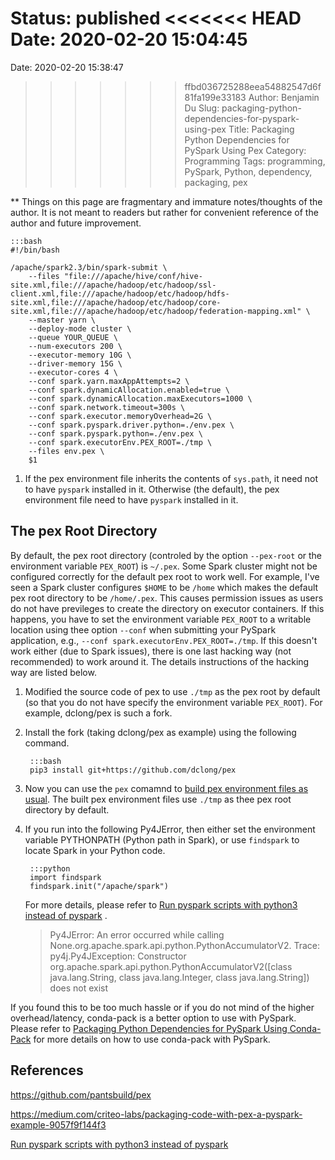 Status: published
<<<<<<< HEAD
Date: 2020-02-20 15:04:45
=======
Date: 2020-02-20 15:38:47
>>>>>>> ffbd036725288eea54882547d6f81fa199e33183
Author: Benjamin Du
Slug: packaging-python-dependencies-for-pyspark-using-pex
Title: Packaging Python Dependencies for PySpark Using Pex
Category: Programming
Tags: programming, PySpark, Python, dependency, packaging, pex

**
Things on this page are fragmentary and immature notes/thoughts of the author.
It is not meant to readers but rather for convenient reference of the author and future improvement.


    :::bash
    #!/bin/bash

    /apache/spark2.3/bin/spark-submit \
        --files "file:///apache/hive/conf/hive-site.xml,file:///apache/hadoop/etc/hadoop/ssl-client.xml,file:///apache/hadoop/etc/hadoop/hdfs-site.xml,file:///apache/hadoop/etc/hadoop/core-site.xml,file:///apache/hadoop/etc/hadoop/federation-mapping.xml" \
        --master yarn \
        --deploy-mode cluster \
        --queue YOUR_QUEUE \
        --num-executors 200 \
        --executor-memory 10G \
        --driver-memory 15G \
        --executor-cores 4 \
        --conf spark.yarn.maxAppAttempts=2 \
        --conf spark.dynamicAllocation.enabled=true \
        --conf spark.dynamicAllocation.maxExecutors=1000 \
        --conf spark.network.timeout=300s \
        --conf spark.executor.memoryOverhead=2G \
        --conf spark.pyspark.driver.python=./env.pex \
        --conf spark.pyspark.python=./env.pex \
        --conf spark.executorEnv.PEX_ROOT=./tmp \
        --files env.pex \
        $1

1. If the pex environment file inherits the contents of `sys.path`,
    it need not to have `pyspark` installed in it. 
    Otherwise (the default), 
    the pex environment file need to have `pyspark` installed in it. 

## The pex Root Directory

By default,
the pex root directory 
(controled by the option `--pex-root` or the environment variable `PEX_ROOT`) 
is `~/.pex`.
Some Spark cluster might not be configured correctly 
for the default pex root to work well.
For example,
I've seen a Spark cluster configures `$HOME` to be `/home`
which makes the default pex root directory to be `/home/.pex`.
This causes permission issues 
as users do not have previleges to create the directory on executor containers.
If this happens, 
you have to set the environment variable `PEX_ROOT` 
to a writable location using thee option `--conf` 
when submitting your PySpark application,
e.g., `--conf spark.executorEnv.PEX_ROOT=./tmp`.
If this doesn't work either (due to Spark issues),
there is one last hacking way (not recommended) to work around it.
The details instructions of the hacking way are listed below.

1. Modified the source code of pex to use `./tmp` 
    as the pex root by default 
    (so that you do not have specify the environment variable `PEX_ROOT`).
    For example,
    dclong/pex is such a fork. 

2. Install the fork (taking dclong/pex as example) using the following command.

        :::bash
        pip3 install git+https://github.com/dclong/pex

3. Now you can use the `pex` comamnd to 
    [build pex environment files as usual](http://www.legendu.net/misc/blog/tips-on-pex/). 
    The built pex environment files use `./tmp` as thee pex root directory by default.

4. If you run into the following Py4JError,
    then either set the environment variable PYTHONPATH (Python path in Spark),
    or use `findspark` to locate Spark in your Python code.

        :::python
        import findspark
        findspark.init("/apache/spark")

    For more details, 
    please refer to 
    [Run pyspark scripts with python3 instead of pyspark](https://hang-hu.github.io/spark/2018/10/31/Run-pyspark-scripts-with-python3-instead-of-pyspark.html)
    .

    > Py4JError: An error occurred while calling None.org.apache.spark.api.python.PythonAccumulatorV2. Trace:
    > py4j.Py4JException: Constructor org.apache.spark.api.python.PythonAccumulatorV2([class java.lang.String, class java.lang.Integer, class java.lang.String]) does not exist


If you found this to be too much hassle
or if you do not mind of the higher overhead/latency,
conda-pack is a better option to use with PySpark.
Please refer to
[Packaging Python Dependencies for PySpark Using Conda-Pack](http://www.legendu.net/misc/blog/packaging-python-dependencies-for-pyspark-using-conda-pack/)
for more details on how to use conda-pack with PySpark.

## References

https://github.com/pantsbuild/pex

https://medium.com/criteo-labs/packaging-code-with-pex-a-pyspark-example-9057f9f144f3

[Run pyspark scripts with python3 instead of pyspark](https://hang-hu.github.io/spark/2018/10/31/Run-pyspark-scripts-with-python3-instead-of-pyspark.html)

